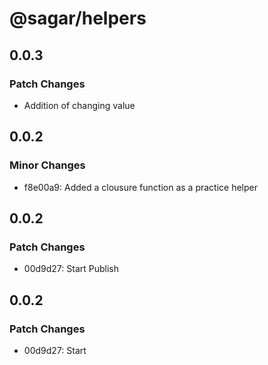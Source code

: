 # @sagar/helpers

## 0.0.3

### Patch Changes

- Addition of changing value

## 0.0.2

### Minor Changes

- f8e00a9: Added a clousure function as a practice helper

## 0.0.2

### Patch Changes

- 00d9d27: Start Publish

## 0.0.2

### Patch Changes

- 00d9d27: Start
